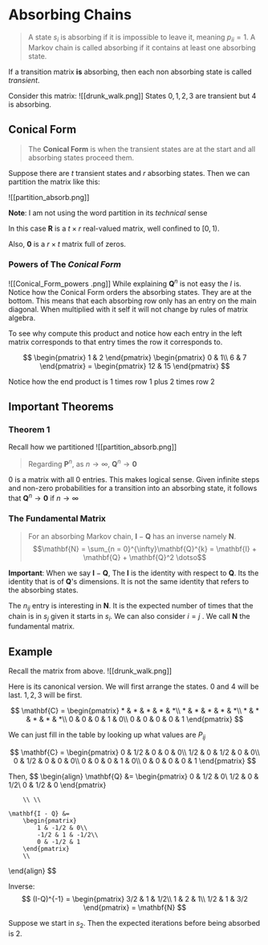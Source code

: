 # Absorbing Chains
> A state $s_i$ is absorbing if it is impossible to leave it, meaning $p_{ii} = 1$. A Markov chain is called absorbing if it contains at least one absorbing state. 

If a transition matrix **is** absorbing, then each non absorbing state is called *transient*.

Consider this matrix:
![[drunk_walk.png]]
States $0, 1, 2, 3$ are transient but $4$ is absorbing. 

## Conical Form 
> The **Conical Form** is when the transient states are at the start and all absorbing states proceed them. 

Suppose there are $t$ transient states and $r$ absorbing states. Then we can partition the matrix like this:

![[partition_absorb.png]]

**Note**: I am not using the word partition in its *technical* sense

In this case $\mathbf{R}$ is a $t\times r$ real-valued matrix, well confined to $[0, 1)$.

Also,  $\mathbf{0}$ is a $r\times t$ matrix full of zeros.

### Powers of The *Conical Form*
![[Conical_Form_powers .png]]
While explaining $\mathbf{Q}^n$ is not easy the $I$ is. Notice how the Conical Form orders the absorbing states. They are at the bottom. This means that each absorbing row only has an entry on the main diagonal. When multiplied with it self it will not change by rules of matrix algebra.  

To see why compute this product and notice how each entry in the left matrix corresponds to that entry times the row it corresponds to.


$$
\begin{pmatrix}
        1 & 2
\end{pmatrix}
\begin{pmatrix}
        0 & 1\\
        6 & 7
\end{pmatrix}
	=
\begin{pmatrix}
        12 & 15
\end{pmatrix} 
$$

Notice how the end product is $1$ times row $1$ plus $2$ times row $2$

## Important Theorems
### Theorem 1 
Recall how we partitioned
![[partition_absorb.png]]

> Regarding $\mathbf{P}^n$, as $n\to\infty$, $\mathbf{Q}^n \to \mathbf{0}$ 

$0$ is a matrix with all $0$ entries. 
This makes logical sense. Given infinite steps and non-zero probabilities for a transition into an absorbing state, it follows that  $\mathbf{Q}^n \to \mathbf{0}$ if $n\to\infty$

### The Fundamental Matrix
> For an absorbing Markov chain, $\mathbf{I} - \mathbf{Q}$ has an inverse namely $\mathbf{N}$. 
> $$\mathbf{N} = \sum_{n = 0}^{\infty}\mathbf{Q}^{k} = \mathbf{I} + \mathbf{Q} + \mathbf{Q}^2 \dotso$$

**Important**: When we say $\mathbf{I} - \mathbf{Q}$, The $\mathbf{I}$ is the identity with respect to $\mathbf{Q}$. Its the identity that is of $\mathbf{Q}$'s dimensions. It is not the same identity that refers to the absorbing states.   

The $n_{ij}$ entry is interesting in $\mathbf{N}$. It is the expected number of times that the chain is in $s_j$ given it starts in $s_i$. We can also consider $i = j$ . We call $\mathbf{N}$ the fundamental matrix. 

## Example 
Recall the matrix from above. 
![[drunk_walk.png]]

Here is its canonical version. 
We will first arrange the states. $0$ and $4$ will be last. $1,2,3$ will be first. 

$$
\mathbf{C} = \begin{pmatrix}
        * & * & * & * & *\\
        * & * & * & * & *\\
        * & * & * & * & *\\
        0 & 0 & 0 & 1 & 0\\
        0 & 0 & 0 & 0 & 1
\end{pmatrix}
$$

We can just fill in the table by looking up what values are $P_{ij}$


$$
\mathbf{C} = \begin{pmatrix}
        0   & 1/2 & 0   & 0 & 0\\
        1/2 & 0   & 1/2 & 0 & 0\\
        0   & 1/2 & 0   & 0 & 0\\
        0   & 0   & 0   & 1 & 0\\
        0   & 0   & 0   & 0 & 1
\end{pmatrix}
$$

Then, 
$$
\begin{align}
	\mathbf{Q} &= 
	\begin{pmatrix}
		0 & 1/2 & 0\\
		1/2 & 0 & 1/2\\
		0 & 1/2 & 0
	\end{pmatrix}
		
		\\ \\
		
	\mathbf{I - Q} &= 
		\begin{pmatrix}
			1 & -1/2 & 0\\
			-1/2 & 1 & -1/2\\
			0 & -1/2 & 1
		\end{pmatrix}
		\\
\end{align}
$$

Inverse:
$$
(I-Q)^{-1} = 
\begin{pmatrix}
        3/2 & 1 & 1/2\\
        1 & 2 & 1\\
        1/2 & 1 & 3/2
\end{pmatrix} = \mathbf{N}
$$

Suppose we start in $s_2$. Then the expected iterations before being absorbed is $2$.
